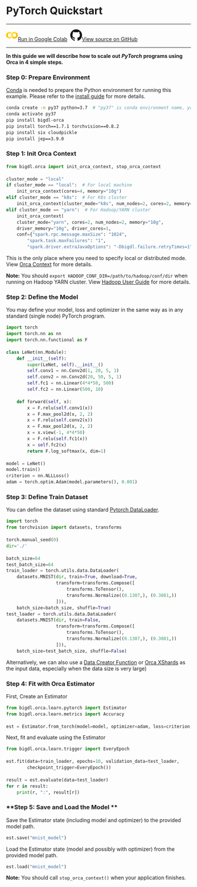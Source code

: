 # PyTorch Quickstart

---

![](../../../../image/colab_logo_32px.png)[Run in Google Colab](https://colab.research.google.com/github/intel-analytics/BigDL/blob/main/python/orca/colab-notebook/quickstart/pytorch_lenet_mnist.ipynb) &nbsp;![](../../../../image/GitHub-Mark-32px.png)[View source on GitHub](https://github.com/intel-analytics/BigDL/blob/main/python/orca/colab-notebook/quickstart/pytorch_lenet_mnist.ipynb)

---

**In this guide we will describe how to scale out _PyTorch_ programs using Orca in 4 simple steps.**

### **Step 0: Prepare Environment**

[Conda](https://docs.conda.io/projects/conda/en/latest/user-guide/install/) is needed to prepare the Python environment for running this example. Please refer to the [install guide](../../UserGuide/python.md) for more details.


```bash
conda create -n py37 python=3.7  # "py37" is conda environment name, you can use any name you like.
conda activate py37
pip install bigdl-orca
pip install torch==1.7.1 torchvision==0.8.2
pip install six cloudpickle
pip install jep==3.9.0
```

### **Step 1: Init Orca Context**
```python
from bigdl.orca import init_orca_context, stop_orca_context

cluster_mode = "local"
if cluster_mode == "local":  # For local machine
    init_orca_context(cores=4, memory="10g")
elif cluster_mode == "k8s":  # For K8s cluster
    init_orca_context(cluster_mode="k8s", num_nodes=2, cores=2, memory="10g", driver_memory="10g", driver_cores=1)
elif cluster_mode == "yarn":  # For Hadoop/YARN cluster
    init_orca_context(
    cluster_mode="yarn", cores=2, num_nodes=2, memory="10g",
    driver_memory="10g", driver_cores=1,
    conf={"spark.rpc.message.maxSize": "1024",
        "spark.task.maxFailures": "1",
        "spark.driver.extraJavaOptions": "-Dbigdl.failure.retryTimes=1"})
```

This is the only place where you need to specify local or distributed mode. View [Orca Context](./../Overview/orca-context.md) for more details.

**Note:** You should `export HADOOP_CONF_DIR=/path/to/hadoop/conf/dir` when running on Hadoop YARN cluster. View [Hadoop User Guide](./../../UserGuide/hadoop.md) for more details.

### **Step 2: Define the Model**

You may define your model, loss and optimizer in the same way as in any standard (single node) PyTorch program.

```python
import torch
import torch.nn as nn
import torch.nn.functional as F

class LeNet(nn.Module):
    def __init__(self):
        super(LeNet, self).__init__()
        self.conv1 = nn.Conv2d(1, 20, 5, 1)
        self.conv2 = nn.Conv2d(20, 50, 5, 1)
        self.fc1 = nn.Linear(4*4*50, 500)
        self.fc2 = nn.Linear(500, 10)
        
    def forward(self, x):
        x = F.relu(self.conv1(x))
        x = F.max_pool2d(x, 2, 2)
        x = F.relu(self.conv2(x))
        x = F.max_pool2d(x, 2, 2)
        x = x.view(-1, 4*4*50)
        x = F.relu(self.fc1(x))
        x = self.fc2(x)
        return F.log_softmax(x, dim=1)

model = LeNet()
model.train()
criterion = nn.NLLLoss()
adam = torch.optim.Adam(model.parameters(), 0.001)
```

### **Step 3: Define Train Dataset**

You can define the dataset using standard [Pytorch DataLoader](https://pytorch.org/docs/stable/data.html). 

```python
import torch
from torchvision import datasets, transforms

torch.manual_seed(0)
dir='./'

batch_size=64
test_batch_size=64
train_loader = torch.utils.data.DataLoader(
    datasets.MNIST(dir, train=True, download=True,
                   transform=transforms.Compose([
                       transforms.ToTensor(),
                       transforms.Normalize((0.1307,), (0.3081,))
                   ])),
    batch_size=batch_size, shuffle=True)
test_loader = torch.utils.data.DataLoader(
    datasets.MNIST(dir, train=False,
                   transform=transforms.Compose([
                       transforms.ToTensor(),
                       transforms.Normalize((0.1307,), (0.3081,))
                   ])),
    batch_size=test_batch_size, shuffle=False)
```

Alternatively, we can also use a [Data Creator Function](https://github.com/intel-analytics/BigDL/blob/main/docs/docs/colab-notebook/orca/quickstart/pytorch_lenet_mnist_data_creator_func.ipynb) or [Orca XShards](../Overview/data-parallel-processing) as the input data, especially when the data size is very large)

### **Step 4: Fit with Orca Estimator**

First, Create an Estimator

```python
from bigdl.orca.learn.pytorch import Estimator 
from bigdl.orca.learn.metrics import Accuracy

est = Estimator.from_torch(model=model, optimizer=adam, loss=criterion, metrics=[Accuracy()])
```

Next, fit and evaluate using the Estimator

```python
from bigdl.orca.learn.trigger import EveryEpoch 

est.fit(data=train_loader, epochs=10, validation_data=test_loader,
        checkpoint_trigger=EveryEpoch())

result = est.evaluate(data=test_loader)
for r in result:
    print(r, ":", result[r])
```

### **Step 5: Save and Load the Model **

Save the Estimator state (including model and optimizer) to the provided model path.

```python
est.save("mnist_model")
```

Load the Estimator state (model and possibly with optimizer) from the provided model path.

```python
est.load("mnist_model")
```

**Note:** You should call `stop_orca_context()` when your application finishes.
